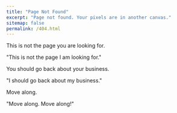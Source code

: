 ```yaml
---
title: "Page Not Found"
excerpt: "Page not found. Your pixels are in another canvas."
sitemap: false
permalink: /404.html
---
```


This is not the page you are looking for.

"This is not the page I am looking for."

You should go back about your business.

"I should go back about my business."

Move along.

"Move along. Move along!"